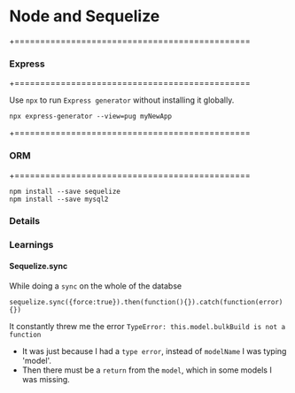 Node and Sequelize 
===================

+==============================================
### Express
+==============================================

Use `npx` to run `Express generator` without installing it globally.

```
npx express-generator --view=pug myNewApp
```

+==============================================
### ORM
+==============================================

```
npm install --save sequelize
npm install --save mysql2
```

### Details


### Learnings

#### Sequelize.sync

While doing a `sync` on the whole of the databse

```
sequelize.sync({force:true}).then(function(){}).catch(function(error){})
```
It constantly threw me the error `TypeError: this.model.bulkBuild is not a function`

 - It was just because I had a `type error`, instead of `modelName` I was typing 'model'.
 - Then there must be a `return` from the `model`, which in some models I was missing.